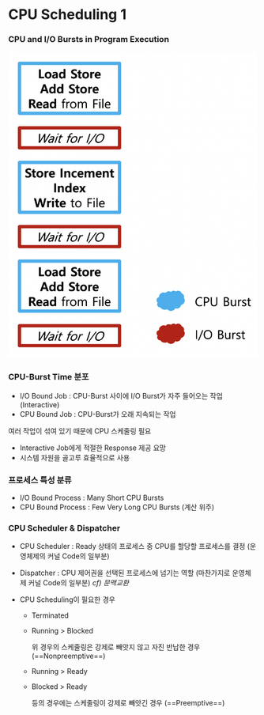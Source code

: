 

# CPU Scheduling 1



### CPU and I/O Bursts in Program Execution

![5-1-1](CS.assets/5-1-1.png)

### CPU-Burst Time 분포

- I/O Bound Job : CPU-Burst 사이에 I/O Burst가 자주 들어오는 작업 (Interactive)
- CPU Bound Job : CPU-Burst가 오래 지속되는 작업

여러 작업이 섞여 있기 때문에 CPU 스케줄링 필요

- Interactive Job에게 적절한 Response 제공 요망
- 시스템 자원을 골고루 효율적으로 사용



### 프로세스 특성 분류

- I/O Bound Process : Many Short CPU Bursts
- CPU Bound Process : Few Very Long CPU Bursts (계산 위주)



### CPU Scheduler & Dispatcher

- CPU Scheduler : Ready 상태의 프로세스 중 CPU를 할당할 프로세스를 결정 (운영체제의 커널 Code의 일부분)

- Dispatcher : CPU 제어권을 선택된 프로세스에 넘기는 역할 (마찬가지로 운영체제 커널 Code의 일부분)    *cf) 문맥교환*

- CPU Scheduling이 필요한 경우

  - Terminated
  - Running > Blocked

     위 경우의 스케줄링은 강제로 빼앗지 않고 자진 반납한 경우 (==Nonpreemptive==)

  - Running > Ready
  - Blocked > Ready

     등의 경우에는 스케줄링이 강제로 빼앗긴 경우 (==Preemptive==)